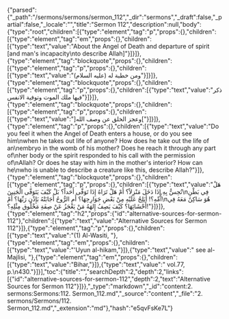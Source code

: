 {"parsed":{"_path":"/sermons/sermons/sermon_112","_dir":"sermons","_draft":false,"_partial":false,"_locale":"","title":"Sermon 112","description":null,"body":{"type":"root","children":[{"type":"element","tag":"p","props":{},"children":[{"type":"element","tag":"em","props":{},"children":[{"type":"text","value":"About the Angel of Death and departure of spirit [and man's incapacity\nto describe Allah]"}]}]},{"type":"element","tag":"blockquote","props":{},"children":[{"type":"element","tag":"p","props":{},"children":[{"type":"text","value":"ومن خطبة له (عليه السلام)"}]}]},{"type":"element","tag":"blockquote","props":{},"children":[{"type":"element","tag":"p","props":{},"children":[{"type":"text","value":"ذكر فيها ملك الموت وتوفية الانفس"}]}]},{"type":"element","tag":"blockquote","props":{},"children":[{"type":"element","tag":"p","props":{},"children":[{"type":"text","value":"]وعجز الخلق عن وصف الله["}]}]},{"type":"element","tag":"p","props":{},"children":[{"type":"text","value":"Do you feel it when the Angel of Death enters a house, or do you see him\nwhen he takes out life of anyone? How does he take out the life of an\nembryo in the womb of his mother? Does he reach it through any part of\nher body or the spirit responded to his call with the permission of\nAllah? Or does he stay with him in the mother's interior? How can he\nwho is unable to describe a creature like this, describe Allah?"}]},{"type":"element","tag":"blockquote","props":{},"children":[{"type":"element","tag":"p","props":{},"children":[{"type":"text","value":"هَلْ تُحِسُّ بِهِ إِذَا دَخَلَ مَنْزِلاً؟ أَمْ هَلْ تَرَاهُ إِذَا تَوَفَّى أَحَداً؟ بَلْ كَيْفَ يَتَوَفَّى الْجَنِينَ\nفِي بَطْنِ أُمِّهِ؟! أَيَلِجُ عَلَيْهِ مِنْ بَعْضِ جَوَارِحِهَا؟ أَمِ الرُّوحُ أَجَابَتْهُ بَإِذْنِ رَبِّهَا؟ أَمْ\nهُوَ سَاكِنٌ مَعَهُ فِي أَحْشَائِهَا؟ كَيْفَ يَصِفُ إِلهَهُ مَنْ يَعْجَزُ عَنْ صِفَةِ مَخْلُوق مِثْلِهِ؟!"}]}]},{"type":"element","tag":"h2","props":{"id":"alternative-sources-for-sermon-112"},"children":[{"type":"text","value":"Alternative Sources for Sermon 112"}]},{"type":"element","tag":"p","props":{},"children":[{"type":"text","value":"(1) Al-Wasiti, "},{"type":"element","tag":"em","props":{},"children":[{"type":"text","value":"'Uyun al-hikam,"}]},{"type":"text","value":" see al-Majlisi, "},{"type":"element","tag":"em","props":{},"children":[{"type":"text","value":"Bihar,"}]},{"type":"text","value":" vol.77, p.\n430."}]}],"toc":{"title":"","searchDepth":2,"depth":2,"links":[{"id":"alternative-sources-for-sermon-112","depth":2,"text":"Alternative Sources for Sermon 112"}]}},"_type":"markdown","_id":"content:2. sermons:Sermons:112. Sermon_112.md","_source":"content","_file":"2. sermons/Sermons/112. Sermon_112.md","_extension":"md"},"hash":"e5qvFsKe7L"}